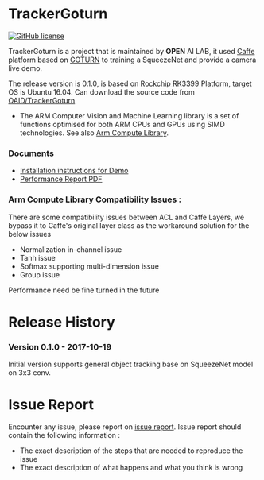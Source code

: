 # TrackerGoturn
[![GitHub license](http://dmlc.github.io/img/apache2.svg)](./LICENSE)

TrackerGoturn is a project that is maintained by **OPEN** AI LAB, it used [Caffe](http://caffe.berkeleyvision.org/) platform based on [GOTURN](https://github.com/davheld/GOTURN) to training a SqueezeNet and provide a camera live demo.

The release version is 0.1.0, is based on [Rockchip RK3399](http://www.rock-chips.com/plus/3399.html) Platform, target OS is Ubuntu 16.04. Can download the source code from [OAID/TrackerGoturn](https://github.com/OAID/TrackerGoturn)

* The ARM Computer Vision and Machine Learning library is a set of functions optimised for both ARM CPUs and GPUs using SIMD technologies. See also [Arm Compute Library](https://github.com/ARM-software/ComputeLibrary).

### Documents
* [Installation instructions for Demo](https://github.com/OAID/TrackerGoturn/blob/master/TrackerGoturnDemo/INSTALL.md)
* [Performance Report PDF](https://github.com/OAID/TrackerGoturn/blob/master/TrackerGoturnDemo/performance_report.pdf)

### Arm Compute Library Compatibility Issues :
There are some compatibility issues between ACL and Caffe Layers, we bypass it to Caffe's original layer class as the workaround solution for the below issues

* Normalization in-channel issue
* Tanh issue
* Softmax supporting multi-dimension issue
* Group issue

Performance need be fine turned in the future

# Release History

### Version 0.1.0 - 2017-10-19
   
  Initial version supports general object tracking base on SqueezeNet model on 3x3 conv. 

# Issue Report
Encounter any issue, please report on [issue report](https://github.com/OAID/TrackerGoturn/issues). Issue report should contain the following information :

* The exact description of the steps that are needed to reproduce the issue 
* The exact description of what happens and what you think is wrong 
